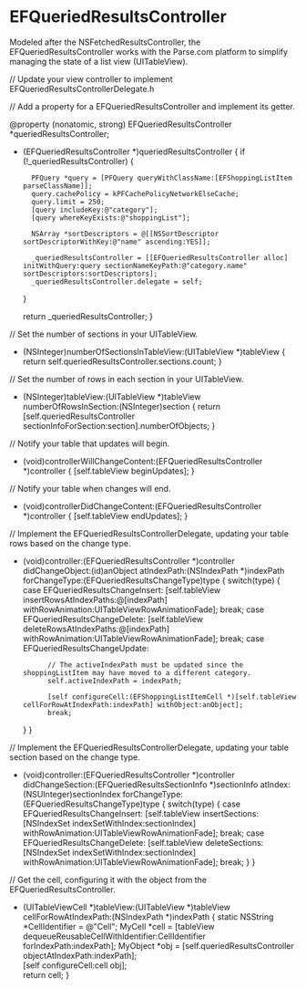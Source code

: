EFQueriedResultsController
==========================

Modeled after the NSFetchedResultsController, the EFQueriedResultsController works with the Parse.com platform to simplify managing the state of a list view (UITableView).

// Update your view controller to implement EFQueriedResultsControllerDelegate.h

// Add a property for a EFQueriedResultsController and implement its getter.

@property (nonatomic, strong) EFQueriedResultsController *queriedResultsController;

- (EFQueriedResultsController *)queriedResultsController
{
    if (!_queriedResultsController) {
                
        PFQuery *query = [PFQuery queryWithClassName:[EFShoppingListItem parseClassName]];
        query.cachePolicy = kPFCachePolicyNetworkElseCache;
        query.limit = 250;
        [query includeKey:@"category"];
        [query whereKeyExists:@"shoppingList"];
        
        NSArray *sortDescriptors = @[[NSSortDescriptor sortDescriptorWithKey:@"name" ascending:YES]];
        
        _queriedResultsController = [[EFQueriedResultsController alloc] initWithQuery:query sectionNameKeyPath:@"category.name" sortDescriptors:sortDescriptors];
        _queriedResultsController.delegate = self;
    }
    
    return _queriedResultsController;
}

// Set the number of sections in your UITableView.
- (NSInteger)numberOfSectionsInTableView:(UITableView *)tableView
{
    return self.queriedResultsController.sections.count;
}

// Set the number of rows in each section in your UITableView.
- (NSInteger)tableView:(UITableView *)tableView numberOfRowsInSection:(NSInteger)section
{
    return [self.queriedResultsController sectionInfoForSection:section].numberOfObjects;
}

// Notify your table that updates will begin.
- (void)controllerWillChangeContent:(EFQueriedResultsController *)controller
{
    [self.tableView beginUpdates];
}

// Notify your table when changes will end.
- (void)controllerDidChangeContent:(EFQueriedResultsController *)controller
{
    [self.tableView endUpdates];
}

// Implement the EFQueriedResultsControllerDelegate, updating your table rows based on the change type.
- (void)controller:(EFQueriedResultsController *)controller didChangeObject:(id)anObject atIndexPath:(NSIndexPath *)indexPath forChangeType:(EFQueriedResultsChangeType)type
{
	switch(type) {
        case EFQueriedResultsChangeInsert:
            [self.tableView insertRowsAtIndexPaths:@[indexPath] withRowAnimation:UITableViewRowAnimationFade];
            break;
        case EFQueriedResultsChangeDelete:
            [self.tableView deleteRowsAtIndexPaths:@[indexPath] withRowAnimation:UITableViewRowAnimationFade];
            break;
        case EFQueriedResultsChangeUpdate:
            
            // The activeIndexPath must be updated since the shoppingListItem may have moved to a different category.
            self.activeIndexPath = indexPath;
            
            [self configureCell:(EFShoppingListItemCell *)[self.tableView cellForRowAtIndexPath:indexPath] withObject:anObject];
            break;
    }
}

// Implement the EFQueriedResultsControllerDelegate, updating your table section based on the change type.
- (void)controller:(EFQueriedResultsController *)controller didChangeSection:(EFQueriedResultsSectionInfo *)sectionInfo atIndex:(NSUInteger)sectionIndex forChangeType:(EFQueriedResultsChangeType)type
{
    switch(type) {
        case EFQueriedResultsChangeInsert:
            [self.tableView insertSections:[NSIndexSet indexSetWithIndex:sectionIndex] withRowAnimation:UITableViewRowAnimationFade];
            break;
        case EFQueriedResultsChangeDelete:
            [self.tableView deleteSections:[NSIndexSet indexSetWithIndex:sectionIndex] withRowAnimation:UITableViewRowAnimationFade];
            break;
    }
}

// Get the cell, configuring it with the object from the EFQueriedResultsController.
- (UITableViewCell *)tableView:(UITableView *)tableView cellForRowAtIndexPath:(NSIndexPath *)indexPath
{
    static NSString *CellIdentifier = @"Cell";
    MyCell *cell = [tableView dequeueReusableCellWithIdentifier:CellIdentifier forIndexPath:indexPath];
    MyObject *obj = [self.queriedResultsController objectAtIndexPath:indexPath];    
    [self configureCell:cell obj];    
    return cell;
}



